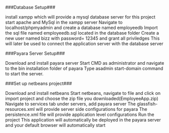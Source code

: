 
###Database Setup###

install xampp which will provide a mysql database server for this project
start apache and MySql in the xampp server
Navigate to localhost/phpmyadmin and create a database named employeedb
Import the sql file named employeedb.sql located in the database folder
Create a new user named bizz with password= 12345 and grant all priviledges
This will later be used to connect the application server with the database server



###Payara Server Setup###

Download and install payara server
Start CMD as administrator and navigate to the bin installation folder of payara 
Type asadmin start-domain command to start the server.


###Set up netbeans project###

Download and install netbeans
Start netbeans, navigate to file and click on import project and choose the zip file you downloaded(EmployeeApp.zip)
Navigate to services tab under servers, add payara server
The glassfish-resources.xml will provide server side configurations for payara
The persistence.xml file will provide application level configurations
Run the project
This application will automatically be deployed in the payara server and your default browser will automatically start